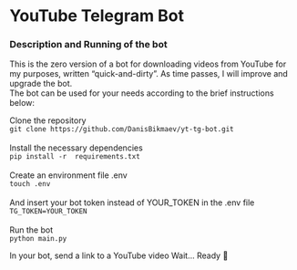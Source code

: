 # YouTube Telegram Bot
### Description and Running of the bot
This is the zero version of a bot for downloading videos from YouTube for my purposes, written “quick-and-dirty”. As time passes, I will improve and upgrade the bot.
\
The bot can be used for your needs according to the brief instructions below:


Сlone the repository
\
```git clone https://github.com/DanisBikmaev/yt-tg-bot.git```
\
\
Install the necessary dependencies
\
```pip install -r  requirements.txt```
\
\
Create an environment file .env
\
```touch .env```
\
\
And insert your bot token instead of YOUR_TOKEN in the .env file
\
```TG_TOKEN=YOUR_TOKEN```
\
\
Run the bot
\
```python main.py```


In your bot, send a link to a YouTube video
Wait... Ready :tada:
